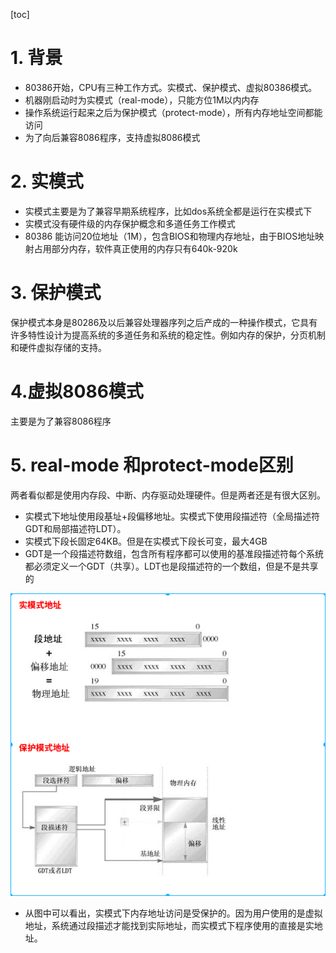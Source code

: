 
[toc]

# 1. 背景
* 80386开始，CPU有三种工作方式。实模式、保护模式、虚拟80386模式。
* 机器刚启动时为实模式（real-mode），只能方位1M以内内存
* 操作系统运行起来之后为保护模式（protect-mode），所有内存地址空间都能访问
* 为了向后兼容8086程序，支持虚拟8086模式
# 2. 实模式
* 实模式主要是为了兼容早期系统程序，比如dos系统全都是运行在实模式下
* 实模式没有硬件级的内存保护概念和多道任务工作模式
* 80386 能访问20位地址（1M），包含BIOS和物理内存地址，由于BIOS地址映射占用部分内存，软件真正使用的内存只有640k-920k

# 3. 保护模式
保护模式本身是80286及以后兼容处理器序列之后产成的一种操作模式，它具有许多特性设计为提高系统的多道任务和系统的稳定性。例如内存的保护，分页机制和硬件虚拟存储的支持。
# 4.虚拟8086模式
主要是为了兼容8086程序

# 5. real-mode 和protect-mode区别
两者看似都是使用内存段、中断、内存驱动处理硬件。但是两者还是有很大区别。

* 实模式下地址使用段基址+段偏移地址。实模式下使用段描述符（全局描述符GDT和局部描述符LDT）。
* 实模式下段长固定64KB。但是在实模式下段长可变，最大4GB
* GDT是一个段描述符数组，包含所有程序都可以使用的基准段描述符每个系统都必须定义一个GDT（共享）。LDT也是段描述符的一个数组，但是不是共享的

![2019-08-12-10-58-19.png](./images/2019-08-12-10-58-19.png)

* 从图中可以看出，实模式下内存地址访问是受保护的。因为用户使用的是虚拟地址，系统通过段描述才能找到实际地址，而实模式下程序使用的直接是实地址。